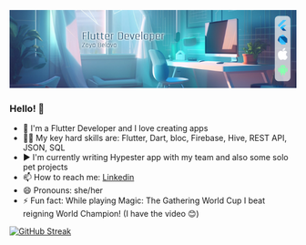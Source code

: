 ![logo](https://github.com/zbelova/zbelova/blob/main/linked4_small2.png)
### Hello! 👋

- 📱 I'm a Flutter Developer and I love creating apps
- 👩‍💻 My key hard skills are: Flutter, Dart, bloc, Firebase, Hive, REST API, JSON, SQL
- ▶️ I'm currently writing Hypester app with my team and also some solo pet projects
- 📫 How to reach me: [Linkedin](https://pages.github.com/](https://www.linkedin.com/in/zoya-belova/)) 
- 😄 Pronouns: she/her
- ⚡ Fun fact: While playing Magic: The Gathering World Cup I beat reigning World Champion! (I have the video 😊)
  
[![GitHub Streak](https://streak-stats.demolab.com?user=zbelova&theme=tokyonight-duo)](https://git.io/streak-stats)
